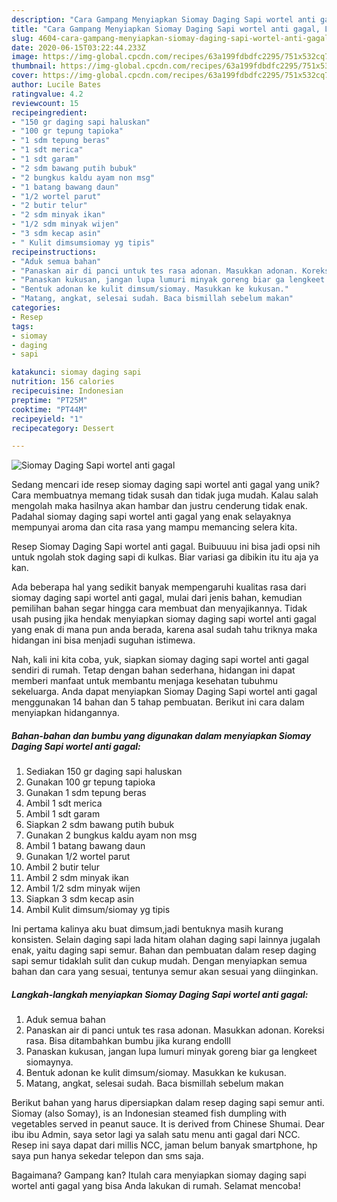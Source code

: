 ```yaml
---
description: "Cara Gampang Menyiapkan Siomay Daging Sapi wortel anti gagal, Lezat"
title: "Cara Gampang Menyiapkan Siomay Daging Sapi wortel anti gagal, Lezat"
slug: 4604-cara-gampang-menyiapkan-siomay-daging-sapi-wortel-anti-gagal-lezat
date: 2020-06-15T03:22:44.233Z
image: https://img-global.cpcdn.com/recipes/63a199fdbdfc2295/751x532cq70/siomay-daging-sapi-wortel-anti-gagal-foto-resep-utama.jpg
thumbnail: https://img-global.cpcdn.com/recipes/63a199fdbdfc2295/751x532cq70/siomay-daging-sapi-wortel-anti-gagal-foto-resep-utama.jpg
cover: https://img-global.cpcdn.com/recipes/63a199fdbdfc2295/751x532cq70/siomay-daging-sapi-wortel-anti-gagal-foto-resep-utama.jpg
author: Lucile Bates
ratingvalue: 4.2
reviewcount: 15
recipeingredient:
- "150 gr daging sapi haluskan"
- "100 gr tepung tapioka"
- "1 sdm tepung beras"
- "1 sdt merica"
- "1 sdt garam"
- "2 sdm bawang putih bubuk"
- "2 bungkus kaldu ayam non msg"
- "1 batang bawang daun"
- "1/2 wortel parut"
- "2 butir telur"
- "2 sdm minyak ikan"
- "1/2 sdm minyak wijen"
- "3 sdm kecap asin"
- " Kulit dimsumsiomay yg tipis"
recipeinstructions:
- "Aduk semua bahan"
- "Panaskan air di panci untuk tes rasa adonan. Masukkan adonan. Koreksi rasa. Bisa ditambahkan bumbu jika kurang endolll"
- "Panaskan kukusan, jangan lupa lumuri minyak goreng biar ga lengkeet siomaynya."
- "Bentuk adonan ke kulit dimsum/siomay. Masukkan ke kukusan."
- "Matang, angkat, selesai sudah. Baca bismillah sebelum makan"
categories:
- Resep
tags:
- siomay
- daging
- sapi

katakunci: siomay daging sapi 
nutrition: 156 calories
recipecuisine: Indonesian
preptime: "PT25M"
cooktime: "PT44M"
recipeyield: "1"
recipecategory: Dessert

---
```



![Siomay Daging Sapi wortel anti gagal](https://img-global.cpcdn.com/recipes/63a199fdbdfc2295/751x532cq70/siomay-daging-sapi-wortel-anti-gagal-foto-resep-utama.jpg)

Sedang mencari ide resep siomay daging sapi wortel anti gagal yang unik? Cara membuatnya memang tidak susah dan tidak juga mudah. Kalau salah mengolah maka hasilnya akan hambar dan justru cenderung tidak enak. Padahal siomay daging sapi wortel anti gagal yang enak selayaknya mempunyai aroma dan cita rasa yang mampu memancing selera kita.

Resep Siomay Daging Sapi wortel anti gagal. Buibuuuu ini bisa jadi opsi nih untuk ngolah stok daging sapi di kulkas. Biar variasi ga dibikin itu itu aja ya kan.

Ada beberapa hal yang sedikit banyak mempengaruhi kualitas rasa dari siomay daging sapi wortel anti gagal, mulai dari jenis bahan, kemudian pemilihan bahan segar hingga cara membuat dan menyajikannya. Tidak usah pusing jika hendak menyiapkan siomay daging sapi wortel anti gagal yang enak di mana pun anda berada, karena asal sudah tahu triknya maka hidangan ini bisa menjadi suguhan istimewa.


Nah, kali ini kita coba, yuk, siapkan siomay daging sapi wortel anti gagal sendiri di rumah. Tetap dengan bahan sederhana, hidangan ini dapat memberi manfaat untuk membantu menjaga kesehatan tubuhmu sekeluarga. Anda dapat menyiapkan Siomay Daging Sapi wortel anti gagal menggunakan 14 bahan dan 5 tahap pembuatan. Berikut ini cara dalam menyiapkan hidangannya.

<!--inarticleads1-->

##### Bahan-bahan dan bumbu yang digunakan dalam menyiapkan Siomay Daging Sapi wortel anti gagal:

1. Sediakan 150 gr daging sapi haluskan
1. Gunakan 100 gr tepung tapioka
1. Gunakan 1 sdm tepung beras
1. Ambil 1 sdt merica
1. Ambil 1 sdt garam
1. Siapkan 2 sdm bawang putih bubuk
1. Gunakan 2 bungkus kaldu ayam non msg
1. Ambil 1 batang bawang daun
1. Gunakan 1/2 wortel parut
1. Ambil 2 butir telur
1. Ambil 2 sdm minyak ikan
1. Ambil 1/2 sdm minyak wijen
1. Siapkan 3 sdm kecap asin
1. Ambil  Kulit dimsum/siomay yg tipis


Ini pertama kalinya aku buat dimsum,jadi bentuknya masih kurang konsisten. Selain daging sapi lada hitam olahan daging sapi lainnya jugalah enak, yaitu daging sapi semur. Bahan dan pembuatan dalam resep daging sapi semur tidaklah sulit dan cukup mudah. Dengan menyiapkan semua bahan dan cara yang sesuai, tentunya semur akan sesuai yang diinginkan. 

<!--inarticleads2-->

##### Langkah-langkah menyiapkan Siomay Daging Sapi wortel anti gagal:

1. Aduk semua bahan
1. Panaskan air di panci untuk tes rasa adonan. Masukkan adonan. Koreksi rasa. Bisa ditambahkan bumbu jika kurang endolll
1. Panaskan kukusan, jangan lupa lumuri minyak goreng biar ga lengkeet siomaynya.
1. Bentuk adonan ke kulit dimsum/siomay. Masukkan ke kukusan.
1. Matang, angkat, selesai sudah. Baca bismillah sebelum makan


Berikut bahan yang harus dipersiapkan dalam resep daging sapi semur anti. Siomay (also Somay), is an Indonesian steamed fish dumpling with vegetables served in peanut sauce. It is derived from Chinese Shumai. Dear ibu ibu Admin, saya setor lagi ya salah satu menu anti gagal dari NCC. Resep ini saya dapat dari millis NCC, jaman belum banyak smartphone, hp saya pun hanya sekedar telepon dan sms saja. 

Bagaimana? Gampang kan? Itulah cara menyiapkan siomay daging sapi wortel anti gagal yang bisa Anda lakukan di rumah. Selamat mencoba!
